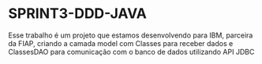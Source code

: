 # SPRINT3-DDD-JAVA
Esse trabalho é um projeto que estamos desenvolvendo para IBM, parceira da FIAP, criando a camada model com Classes para receber dados e ClassesDAO para comunicação com o banco de dados utilizando API JDBC
